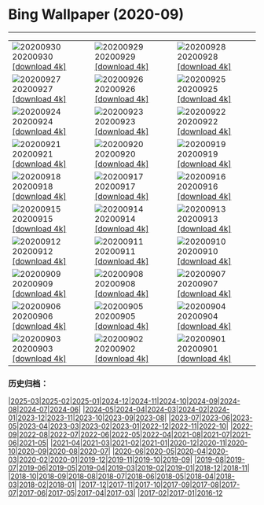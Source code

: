 # Bing Wallpaper (2020-09)
**************

<table><tr><td><img src="https://www.bing.com/th?id=OHR.LaragangaMoth_EN-US2112895555_1920x1080.jpg" alt="20200930"> 20200930 <a href="https://www.bing.com/th?id=OHR.LaragangaMoth_EN-US2112895555_UHD.jpg">[download 4k]</a></td><td><img src="https://www.bing.com/th?id=OHR.Lavaux_EN-US2058068352_1920x1080.jpg" alt="20200929"> 20200929 <a href="https://www.bing.com/th?id=OHR.Lavaux_EN-US2058068352_UHD.jpg">[download 4k]</a></td><td><img src="https://www.bing.com/th?id=OHR.GreatBlueShark_EN-US2007599182_1920x1080.jpg" alt="20200928"> 20200928 <a href="https://www.bing.com/th?id=OHR.GreatBlueShark_EN-US2007599182_UHD.jpg">[download 4k]</a></td></tr><tr><td><img src="https://www.bing.com/th?id=OHR.FraserRiver_EN-US1907103451_1920x1080.jpg" alt="20200927"> 20200927 <a href="https://www.bing.com/th?id=OHR.FraserRiver_EN-US1907103451_UHD.jpg">[download 4k]</a></td><td><img src="https://www.bing.com/th?id=OHR.WatkinsGlen_EN-US1837020817_1920x1080.jpg" alt="20200926"> 20200926 <a href="https://www.bing.com/th?id=OHR.WatkinsGlen_EN-US1837020817_UHD.jpg">[download 4k]</a></td><td><img src="https://www.bing.com/th?id=OHR.NatBookFest_EN-US1774393617_1920x1080.jpg" alt="20200925"> 20200925 <a href="https://www.bing.com/th?id=OHR.NatBookFest_EN-US1774393617_UHD.jpg">[download 4k]</a></td></tr><tr><td><img src="https://www.bing.com/th?id=OHR.Almabtrieb_EN-US4018816112_1920x1080.jpg" alt="20200924"> 20200924 <a href="https://www.bing.com/th?id=OHR.Almabtrieb_EN-US4018816112_UHD.jpg">[download 4k]</a></td><td><img src="https://www.bing.com/th?id=OHR.GoldenGinkgo_EN-US3839968097_1920x1080.jpg" alt="20200923"> 20200923 <a href="https://www.bing.com/th?id=OHR.GoldenGinkgo_EN-US3839968097_UHD.jpg">[download 4k]</a></td><td><img src="https://www.bing.com/th?id=OHR.Matamata_EN-US3735598473_1920x1080.jpg" alt="20200922"> 20200922 <a href="https://www.bing.com/th?id=OHR.Matamata_EN-US3735598473_UHD.jpg">[download 4k]</a></td></tr><tr><td><img src="https://www.bing.com/th?id=OHR.ToleranceShip_EN-US3673736433_1920x1080.jpg" alt="20200921"> 20200921 <a href="https://www.bing.com/th?id=OHR.ToleranceShip_EN-US3673736433_UHD.jpg">[download 4k]</a></td><td><img src="https://www.bing.com/th?id=OHR.MontereyPup_EN-US2187059694_1920x1080.jpg" alt="20200920"> 20200920 <a href="https://www.bing.com/th?id=OHR.MontereyPup_EN-US2187059694_UHD.jpg">[download 4k]</a></td><td><img src="https://www.bing.com/th?id=OHR.PirateSails_EN-US2113873762_1920x1080.jpg" alt="20200919"> 20200919 <a href="https://www.bing.com/th?id=OHR.PirateSails_EN-US2113873762_UHD.jpg">[download 4k]</a></td></tr><tr><td><img src="https://www.bing.com/th?id=OHR.IcelandicRettir_EN-US1987964770_1920x1080.jpg" alt="20200918"> 20200918 <a href="https://www.bing.com/th?id=OHR.IcelandicRettir_EN-US1987964770_UHD.jpg">[download 4k]</a></td><td><img src="https://www.bing.com/th?id=OHR.NationalArchives_EN-US1893473664_1920x1080.jpg" alt="20200917"> 20200917 <a href="https://www.bing.com/th?id=OHR.NationalArchives_EN-US1893473664_UHD.jpg">[download 4k]</a></td><td><img src="https://www.bing.com/th?id=OHR.CityofGuanajuato_EN-US1849642207_1920x1080.jpg" alt="20200916"> 20200916 <a href="https://www.bing.com/th?id=OHR.CityofGuanajuato_EN-US1849642207_UHD.jpg">[download 4k]</a></td></tr><tr><td><img src="https://www.bing.com/th?id=OHR.OutofManyOne_EN-US1814996781_1920x1080.jpg" alt="20200915"> 20200915 <a href="https://www.bing.com/th?id=OHR.OutofManyOne_EN-US1814996781_UHD.jpg">[download 4k]</a></td><td><img src="https://www.bing.com/th?id=OHR.YellowBells_EN-US1777995807_1920x1080.jpg" alt="20200914"> 20200914 <a href="https://www.bing.com/th?id=OHR.YellowBells_EN-US1777995807_UHD.jpg">[download 4k]</a></td><td><img src="https://www.bing.com/th?id=OHR.SangreCristoDunes_EN-US1709681114_1920x1080.jpg" alt="20200913"> 20200913 <a href="https://www.bing.com/th?id=OHR.SangreCristoDunes_EN-US1709681114_UHD.jpg">[download 4k]</a></td></tr><tr><td><img src="https://www.bing.com/th?id=OHR.MedievalRocamadour_EN-US1628540443_1920x1080.jpg" alt="20200912"> 20200912 <a href="https://www.bing.com/th?id=OHR.MedievalRocamadour_EN-US1628540443_UHD.jpg">[download 4k]</a></td><td><img src="https://www.bing.com/th?id=OHR.FreedomTower_EN-US1578681459_1920x1080.jpg" alt="20200911"> 20200911 <a href="https://www.bing.com/th?id=OHR.FreedomTower_EN-US1578681459_UHD.jpg">[download 4k]</a></td><td><img src="https://www.bing.com/th?id=OHR.KanchanaburiWaterfall_EN-US2607409705_1920x1080.jpg" alt="20200910"> 20200910 <a href="https://www.bing.com/th?id=OHR.KanchanaburiWaterfall_EN-US2607409705_UHD.jpg">[download 4k]</a></td></tr><tr><td><img src="https://www.bing.com/th?id=OHR.BeardedReedling_EN-US4518834402_1920x1080.jpg" alt="20200909"> 20200909 <a href="https://www.bing.com/th?id=OHR.BeardedReedling_EN-US4518834402_UHD.jpg">[download 4k]</a></td><td><img src="https://www.bing.com/th?id=OHR.OttoSettembre_EN-US4440807368_1920x1080.jpg" alt="20200908"> 20200908 <a href="https://www.bing.com/th?id=OHR.OttoSettembre_EN-US4440807368_UHD.jpg">[download 4k]</a></td><td><img src="https://www.bing.com/th?id=OHR.HammeringMan_EN-US4359081607_1920x1080.jpg" alt="20200907"> 20200907 <a href="https://www.bing.com/th?id=OHR.HammeringMan_EN-US4359081607_UHD.jpg">[download 4k]</a></td></tr><tr><td><img src="https://www.bing.com/th?id=OHR.LongIsland_EN-US4283514207_1920x1080.jpg" alt="20200906"> 20200906 <a href="https://www.bing.com/th?id=OHR.LongIsland_EN-US4283514207_UHD.jpg">[download 4k]</a></td><td><img src="https://www.bing.com/th?id=OHR.BeaverDam_EN-US4184266799_1920x1080.jpg" alt="20200905"> 20200905 <a href="https://www.bing.com/th?id=OHR.BeaverDam_EN-US4184266799_UHD.jpg">[download 4k]</a></td><td><img src="https://www.bing.com/th?id=OHR.PicoIsland_EN-US3959411167_1920x1080.jpg" alt="20200904"> 20200904 <a href="https://www.bing.com/th?id=OHR.PicoIsland_EN-US3959411167_UHD.jpg">[download 4k]</a></td></tr><tr><td><img src="https://www.bing.com/th?id=OHR.FinancialTowers_EN-US3881212547_1920x1080.jpg" alt="20200903"> 20200903 <a href="https://www.bing.com/th?id=OHR.FinancialTowers_EN-US3881212547_UHD.jpg">[download 4k]</a></td><td><img src="https://www.bing.com/th?id=OHR.SmithRock_EN-US3778263265_1920x1080.jpg" alt="20200902"> 20200902 <a href="https://www.bing.com/th?id=OHR.SmithRock_EN-US3778263265_UHD.jpg">[download 4k]</a></td><td><img src="https://www.bing.com/th?id=OHR.OysterMushroom_EN-US3687134393_1920x1080.jpg" alt="20200901"> 20200901 <a href="https://www.bing.com/th?id=OHR.OysterMushroom_EN-US3687134393_UHD.jpg">[download 4k]</a></td></tr></table>

### 历史归档：

|[2025-03](/../2025-03/2025-03.md)|[2025-02](/../2025-02/2025-02.md)|[2025-01](/../2025-01/2025-01.md)|[2024-12](/../2024-12/2024-12.md)|[2024-11](/../2024-11/2024-11.md)|[2024-10](/../2024-10/2024-10.md)|[2024-09](/../2024-09/2024-09.md)|[2024-08](/../2024-08/2024-08.md)|[2024-07](/../2024-07/2024-07.md)|[2024-06](/../2024-06/2024-06.md)|
|[2024-05](/../2024-05/2024-05.md)|[2024-04](/../2024-04/2024-04.md)|[2024-03](/../2024-03/2024-03.md)|[2024-02](/../2024-02/2024-02.md)|[2024-01](/../2024-01/2024-01.md)|[2023-12](/../2023-12/2023-12.md)|[2023-11](/../2023-11/2023-11.md)|[2023-10](/../2023-10/2023-10.md)|[2023-09](/../2023-09/2023-09.md)|[2023-08](/../2023-08/2023-08.md)|
|[2023-07](/../2023-07/2023-07.md)|[2023-06](/../2023-06/2023-06.md)|[2023-05](/../2023-05/2023-05.md)|[2023-04](/../2023-04/2023-04.md)|[2023-03](/../2023-03/2023-03.md)|[2023-02](/../2023-02/2023-02.md)|[2023-01](/../2023-01/2023-01.md)|[2022-12](/../2022-12/2022-12.md)|[2022-11](/../2022-11/2022-11.md)|[2022-10](/../2022-10/2022-10.md)|
|[2022-09](/../2022-09/2022-09.md)|[2022-08](/../2022-08/2022-08.md)|[2022-07](/../2022-07/2022-07.md)|[2022-06](/../2022-06/2022-06.md)|[2022-05](/../2022-05/2022-05.md)|[2022-04](/../2022-04/2022-04.md)|[2021-08](/../2021-08/2021-08.md)|[2021-07](/../2021-07/2021-07.md)|[2021-06](/../2021-06/2021-06.md)|[2021-05](/../2021-05/2021-05.md)|
|[2021-04](/../2021-04/2021-04.md)|[2021-03](/../2021-03/2021-03.md)|[2021-02](/../2021-02/2021-02.md)|[2021-01](/../2021-01/2021-01.md)|[2020-12](/../2020-12/2020-12.md)|[2020-11](/../2020-11/2020-11.md)|[2020-10](/../2020-10/2020-10.md)|[2020-09](/2020-09.md)|[2020-08](/../2020-08/2020-08.md)|[2020-07](/../2020-07/2020-07.md)|
|[2020-06](/../2020-06/2020-06.md)|[2020-05](/../2020-05/2020-05.md)|[2020-04](/../2020-04/2020-04.md)|[2020-03](/../2020-03/2020-03.md)|[2020-02](/../2020-02/2020-02.md)|[2020-01](/../2020-01/2020-01.md)|[2019-12](/../2019-12/2019-12.md)|[2019-11](/../2019-11/2019-11.md)|[2019-10](/../2019-10/2019-10.md)|[2019-09](/../2019-09/2019-09.md)|
|[2019-08](/../2019-08/2019-08.md)|[2019-07](/../2019-07/2019-07.md)|[2019-06](/../2019-06/2019-06.md)|[2019-05](/../2019-05/2019-05.md)|[2019-04](/../2019-04/2019-04.md)|[2019-03](/../2019-03/2019-03.md)|[2019-02](/../2019-02/2019-02.md)|[2019-01](/../2019-01/2019-01.md)|[2018-12](/../2018-12/2018-12.md)|[2018-11](/../2018-11/2018-11.md)|
|[2018-10](/../2018-10/2018-10.md)|[2018-09](/../2018-09/2018-09.md)|[2018-08](/../2018-08/2018-08.md)|[2018-07](/../2018-07/2018-07.md)|[2018-06](/../2018-06/2018-06.md)|[2018-05](/../2018-05/2018-05.md)|[2018-04](/../2018-04/2018-04.md)|[2018-03](/../2018-03/2018-03.md)|[2018-02](/../2018-02/2018-02.md)|[2018-01](/../2018-01/2018-01.md)|
|[2017-12](/../2017-12/2017-12.md)|[2017-11](/../2017-11/2017-11.md)|[2017-10](/../2017-10/2017-10.md)|[2017-09](/../2017-09/2017-09.md)|[2017-08](/../2017-08/2017-08.md)|[2017-07](/../2017-07/2017-07.md)|[2017-06](/../2017-06/2017-06.md)|[2017-05](/../2017-05/2017-05.md)|[2017-04](/../2017-04/2017-04.md)|[2017-03](/../2017-03/2017-03.md)|
|[2017-02](/../2017-02/2017-02.md)|[2017-01](/../2017-01/2017-01.md)|[2016-12](/../2016-12/2016-12.md)